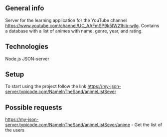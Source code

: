 ## General info
Server for the learning application for the YouTube channel https://www.youtube.com/channel/UC_AAFmSP9k5IW21hib-wjlg. Contains a database with a list of animes with name, genre, year, and rating.

## Technologies
Node.js
JSON-server

## Setup
To start using the project follow the link https://my-json-server.typicode.com/NameInTheSand/animeListSever

## Possible requests
https://my-json-server.typicode.com/NameInTheSand/animeListSever/anime - Get the list of the users
